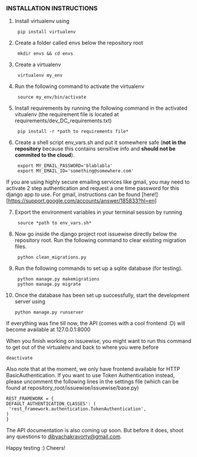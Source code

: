 ### INSTALLATION INSTRUCTIONS


1. Install virtualenv using

        pip install virtualenv
    
2. Create a folder called envs below the repository root 

        mkdir envs && cd envs
    
3. Create a virtualenv

        virtualenv my_env
    
4. Run the following command to activate the virtualenv

        source my_env/bin/activate
    
5. Install requirements by running the following command in the activated vitualenv
(the requirement file is located at requirements/dev_DC_requirements.txt)

        pip install -r *path to requirements file*
    
6. Create a shell script env_vars.sh and put it somewhere safe (**not in the
repository** because this contains sensitive info and **should not be commited
to the cloud**).

        export MY_EMAIL_PASSWORD='blablabla'
        export MY_EMAIL_ID='something@somewhere.com'
    
 If you are using highly secure emailing services like gmail, you may need to 
 activate 2 step authentication and request a one time password for this 
 django app to use. For gmail, instructions can be found [here!][https://support.google.com/accounts/answer/185833?hl=en]
 
7. Export the environment variables in your terminal session by running

        source *path to env_vars.sh*
        
8. Now go inside the django project root issuewise directly below the repository
root. Run the following command to clear existing migration files.

        python clean_migrations.py

9. Run the following commands to set up a sqlite database (for testing).

        python manage.py makemigrations
        python manage.py migrate
    
10. Once the database has been set up successfully, start the development 
server using

        python manage.py runserver
    
If everything was fine till now, the API (comes with a cool frontend :D)
will become available at 127.0.0.1:8000

When you finish working on issuewise, you might want to run this command 
to get out of the virtualenv and back to where you were before

    deactivate
    
Also note that at the moment, we only have frontend available for 
HTTP BasicAuthentication. If you want to use Token Authentication 
instead, please uncomment the following lines in the settings file 
(which can be found at repository_root/issuewise/issuewise/base.py)

    REST_FRAMEWORK = {
    DEFAULT_AUTHENTICATION_CLASSES': (
     'rest_framework.authentication.TokenAuthentication',
    )
    }
    
The API documentation is also coming up soon. But before it does, 
shoot any questions to dibyachakravorty@gmail.com.

Happy testing :) Cheers!
    
    
